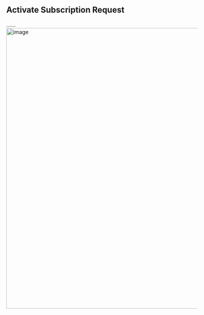 ## Activate Subscription Request

......
<img width="737" alt="image" src="https://user-images.githubusercontent.com/94133633/211658765-b946494f-c458-486d-827a-771c0a0d463d.png">

<br>
<br>
